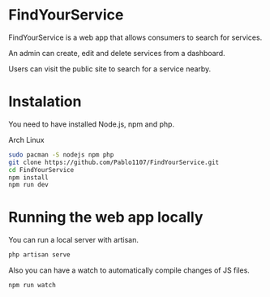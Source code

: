 # FindYourService
FindYourService is a web app that allows consumers to search for services.

An admin can create, edit and delete services from a dashboard. 

Users can visit the public site to search for a service nearby.

# Instalation

You need to have installed Node.js, npm and php.

Arch Linux

```bash
sudo pacman -S nodejs npm php
git clone https://github.com/Pablo1107/FindYourService.git
cd FindYourService
npm install
npm run dev
```
# Running the web app locally

You can run a local server with artisan.

```bash
php artisan serve
```

Also you can have a watch to automatically compile changes of JS files.

```bash
npm run watch
```
